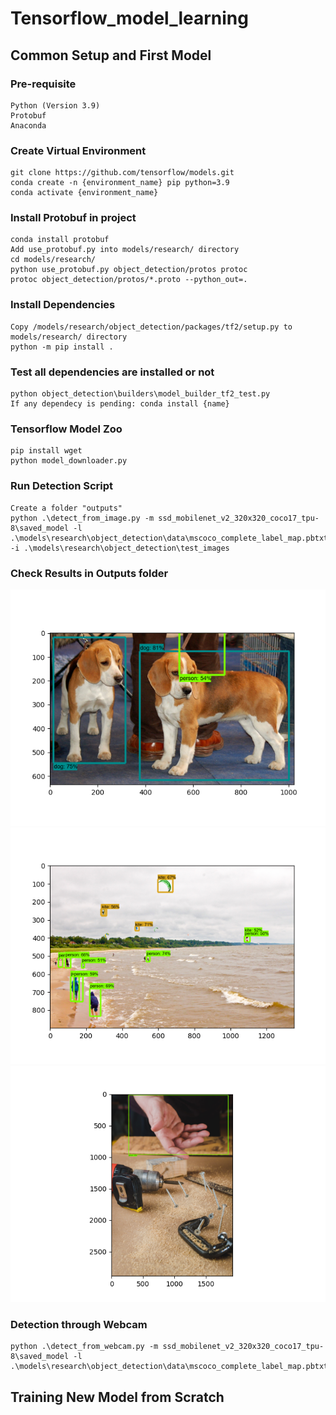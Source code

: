 # Tensorflow_model_learning

## Common Setup and First Model
### Pre-requisite
    Python (Version 3.9) 
    Protobuf
    Anaconda
### Create Virtual Environment
    git clone https://github.com/tensorflow/models.git
    conda create -n {environment_name} pip python=3.9
    conda activate {environment_name}
### Install Protobuf in project
    conda install protobuf
    Add use_protobuf.py into models/research/ directory
    cd models/research/
    python use_protobuf.py object_detection/protos protoc
    protoc object_detection/protos/*.proto --python_out=.
### Install Dependencies
    Copy /models/research/object_detection/packages/tf2/setup.py to models/research/ directory
    python -m pip install .
### Test all dependencies are installed or not
    python object_detection\builders\model_builder_tf2_test.py
    If any dependecy is pending: conda install {name}
### Tensorflow Model Zoo
    pip install wget
    python model_downloader.py
### Run Detection Script
    Create a folder "outputs"
    python .\detect_from_image.py -m ssd_mobilenet_v2_320x320_coco17_tpu-8\saved_model -l .\models\research\object_detection\data\mscoco_complete_label_map.pbtxt -i .\models\research\object_detection\test_images
### Check Results in Outputs folder
![thumbnail](./detection_output0.png)
![thumbnail](./detection_output1.png)
![thumbnail](./detection_output2.png)
### Detection through Webcam
    python .\detect_from_webcam.py -m ssd_mobilenet_v2_320x320_coco17_tpu-8\saved_model -l .\models\research\object_detection\data\mscoco_complete_label_map.pbtxt

## Training New Model from Scratch
